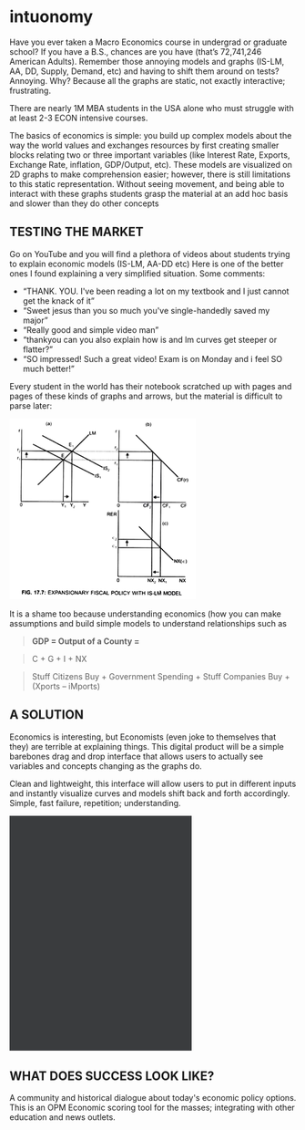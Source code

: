 # intuonomy

Have you ever taken a Macro Economics course in undergrad or graduate school? If you have a B.S., chances are you have (that’s 72,741,246 American Adults). Remember those annoying models and graphs (IS-LM, AA, DD, Supply, Demand, etc) and having to shift them around on tests? Annoying. Why? Because all the graphs are static, not exactly interactive; frustrating.

There are nearly 1M MBA students in the USA alone who must struggle with at least 2-3 ECON intensive courses.

The basics of economics is simple: you build up complex models about the way the world values and exchanges resources by first creating smaller blocks relating two or three important variables (like Interest Rate, Exports, Exchange Rate, inflation, GDP/Output, etc). These models are visualized on 2D graphs to make comprehension easier; however, there is still limitations to this static representation. Without seeing movement, and being able to interact with these graphs students grasp the material at an add hoc basis and slower than they do other concepts

## TESTING THE MARKET

Go on YouTube and you will find a plethora of videos about students trying to explain economic models (IS-LM, AA-DD etc) Here is one of the better ones I found explaining a very simplified situation. Some comments:

- “THANK. YOU. I've been reading a lot on my textbook and I just cannot get the knack of it”
- “Sweet jesus than you so much you've single-handedly saved my major﻿”
- “Really good and simple video man﻿”
- “thankyou can you also explain how is and lm curves get steeper or flatter?﻿”
-  “SO impressed! Such a great video! Exam is on Monday and i feel SO much better!﻿”
 

Every student in the world has their notebook scratched up with pages and pages of these kinds of graphs and arrows, but the material is difficult to parse later:

![Alt text](static/ISLM+Model2.png?raw=true "Title")


It is a shame too because understanding economics (how you can make assumptions and build simple models to understand relationships such as

> **GDP = Output of a County =** 

> C + G + I + NX

> Stuff Citizens Buy + Government Spending + Stuff Companies Buy + (Xports – iMports)


## A SOLUTION

Economics is interesting, but Economists (even joke to themselves that they) are terrible at explaining things. This digital product will be a simple barebones drag and drop interface that allows users to actually see variables and concepts changing as the graphs do.

Clean and lightweight, this interface will allow users to put in different inputs and instantly visualize curves and models shift back and forth accordingly. Simple, fast failure, repetition; understanding.

![Alt text](static/ISLM+Shift+Economy.gif?raw=true "Title")

## WHAT DOES SUCCESS LOOK LIKE?
A community and historical dialogue about today's economic policy options. This is an OPM Economic scoring tool for the masses; integrating with other education and news outlets.


